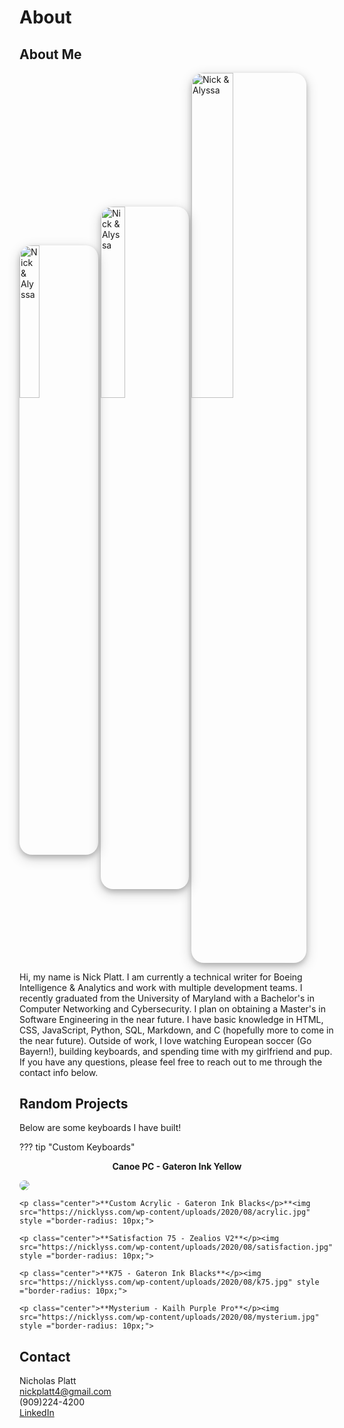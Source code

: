 # About

## About Me

<img src="https://nicklyss.com/wp-content/uploads/2020/05/nicklyss.jpg" title="Monterey, CA 2019" alt="Nick & Alyssa" width="25%" height ="25%" style ="border-radius: 20px; box-shadow: 0 4px 8px 0 rgba(0, 0, 0, 0.2), 0 6px 20px 0 rgba(0, 0, 0, 0.19);">
<img src="https://nicklyss.com/wp-content/uploads/2020/08/nicklyss.jpg" title="Juneau, AK 2018" alt="Nick & Alyssa" width="28%" height ="28%" style ="border-radius: 20px; box-shadow: 0 4px 8px 0 rgba(0, 0, 0, 0.2), 0 6px 20px 0 rgba(0, 0, 0, 0.19);">
<img src="https://nicklyss.com/wp-content/uploads/2020/08/pup.jpg" title="Dani!" alt="Nick & Alyssa" width="36.5%" height ="36.5%" style ="border-radius: 20px; box-shadow: 0 4px 8px 0 rgba(0, 0, 0, 0.2), 0 6px 20px 0 rgba(0, 0, 0, 0.19);">  

Hi, my name is Nick Platt.  I am currently a technical writer for Boeing Intelligence & Analytics and work with multiple development teams.  I recently graduated from the University of Maryland with a Bachelor's in Computer Networking and Cybersecurity.  I plan on obtaining a Master's in Software Engineering in the near future.  I have basic knowledge in HTML, CSS, JavaScript, Python, SQL, Markdown, and C (hopefully more to come in the near future).  Outside of work, I love watching European soccer (Go Bayern!), building keyboards, and spending time with my girlfriend and pup.  If you have any questions, please feel free to reach out to me through the contact info below.  

## Random Projects

Below are some keyboards I have built!
<style type="text/css">
	.center{
		text-align: center;
	}
</style>

??? tip "Custom Keyboards"
	<p class="center">**Canoe PC - Gateron Ink Yellow**<p><img src="https://nicklyss.com/wp-content/uploads/2020/08/canoe.jpg" style ="border-radius: 10px;">  

	<p class="center">**Custom Acrylic - Gateron Ink Blacks</p>**<img src="https://nicklyss.com/wp-content/uploads/2020/08/acrylic.jpg" style ="border-radius: 10px;">  

	<p class="center">**Satisfaction 75 - Zealios V2**</p><img src="https://nicklyss.com/wp-content/uploads/2020/08/satisfaction.jpg" style ="border-radius: 10px;">  

	<p class="center">**K75 - Gateron Ink Blacks**</p><img src="https://nicklyss.com/wp-content/uploads/2020/08/k75.jpg" style ="border-radius: 10px;">  

	<p class="center">**Mysterium - Kailh Purple Pro**</p><img src="https://nicklyss.com/wp-content/uploads/2020/08/mysterium.jpg" style ="border-radius: 10px;">

## Contact  
Nicholas Platt  
nickplatt4@gmail.com  
(909)224-4200  
[LinkedIn](https://www.linkedin.com/in/nicholas-platt/)